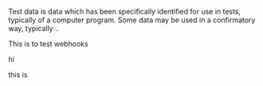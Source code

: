 Test data is data which has been specifically identified for use in tests, typically of a computer program. Some data may be used in a confirmatory way, typically ..



This is to test webhooks

hi

this is
